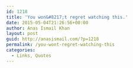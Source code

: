 ```yaml
---
id: 1218
title: 'You won&#8217;t regret watching this.'
date: 2015-05-04T21:26:56+00:00
author: Anas Ismail Khan
layout: post
guid: http://anasismail.com/?p=1218
permalink: /you-wont-regret-watching-this
categories:
  - Links, Quotes
---
```

